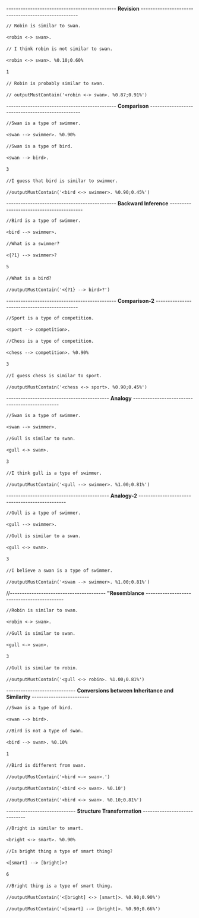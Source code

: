 ---------------------------------------------- **Revision** ----------------------------------------------------

`// Robin is similar to swan.`
<br/>
<br/>
`<robin <-> swan>.  `
<br/>
<br/>
`// I think robin is not similar to swan.`
<br/>
<br/>
`<robin <-> swan>. %0.10;0.60% `
<br/>
<br/>
`1`
<br/>
<br/>
`// Robin is probably similar to swan. `
<br/>
<br/>
`// outputMustContain('<robin <-> swan>. %0.87;0.91%')`

---------------------------------------------- **Comparison** -------------------------------------------------

`//Swan is a type of swimmer.`
<br/>
<br/>
`<swan --> swimmer>. %0.90% `
<br/>
<br/>
`//Swan is a type of bird. `
<br/>
<br/>
`<swan --> bird>.  `
<br/>
<br/>
`3`
<br/>
<br/>
`//I guess that bird is similar to swimmer.`
<br/>
<br/>
`//outputMustContain('<bird <-> swimmer>. %0.90;0.45%')`

---------------------------------------------- **Backward Inference** -----------------------------------------

`//Bird is a type of swimmer.`
<br/>
<br/>
`<bird --> swimmer>.  `
<br/>
<br/>
`//What is a swimmer?`
<br/>
<br/>
`<{?1} --> swimmer>?   `
<br/>
<br/>
`5`
<br/>
<br/>
`//What is a bird?`
<br/>
<br/>
`//outputMustContain('<{?1} --> bird>?')`

---------------------------------------------- **Comparison-2** ---------------------------------------------

`//Sport is a type of competition. `
<br/>
<br/>
`<sport --> competition>. `
<br/>
<br/>
`//Chess is a type of competition. `
<br/>
<br/>
`<chess --> competition>. %0.90% `
<br/>
<br/>
`3`
<br/>
<br/>
`//I guess chess is similar to sport.`
<br/>
<br/>
`//outputMustContain('<chess <-> sport>. %0.90;0.45%')`

------------------------------------------- **Analogy** -----------------------------------------------

`//Swan is a type of swimmer. `
<br/>
<br/>
`<swan --> swimmer>. `
<br/>
<br/>
`//Gull is similar to swan. `
<br/>
<br/>
`<gull <-> swan>. `
<br/>
<br/>
`3`
<br/>
<br/>
`//I think gull is a type of swimmer.`
<br/>
<br/>
`//outputMustContain('<gull --> swimmer>. %1.00;0.81%')`

------------------------------------------- **Analogy-2** -----------------------------------------------

`//Gull is a type of swimmer. `
<br/>
<br/>
`<gull --> swimmer>. `
<br/>
<br/>
`//Gull is similar to a swan. `
<br/>
<br/>
`<gull <-> swan>.  `
<br/>
<br/>
`3`
<br/>
<br/>
`//I believe a swan is a type of swimmer. `
<br/>
<br/>
`//outputMustContain('<swan --> swimmer>. %1.00;0.81%')`

//---------------------------------------- **"Resemblance** -------------------------------------------

`//Robin is similar to swan. `
<br/>
<br/>
`<robin <-> swan>. `
<br/>
<br/>
`//Gull is similar to swan. `
<br/>
<br/>
`<gull <-> swan>. `
<br/>
<br/>
`3`
<br/>
<br/>
`//Gull is similar to robin.`
<br/>
<br/>
`//outputMustContain('<gull <-> robin>. %1.00;0.81%')`

----------------------------- **Conversions between Inheritance and Similarity** ------------------------

`//Swan is a type of bird. `
<br/>
<br/>
`<swan --> bird>. `
<br/>
<br/>
`//Bird is not a type of swan. `
<br/>
<br/>
`<bird --> swan>. %0.10% `
<br/>
<br/>
`1`
<br/>
<br/>
`//Bird is different from swan.  `
<br/>
<br/>
`//outputMustContain('<bird <-> swan>.')`
<br/>
<br/>
`//outputMustContain('<bird <-> swan>. %0.10')`
<br/>
<br/>
`//outputMustContain('<bird <-> swan>. %0.10;0.81%')`

----------------------------- **Structure Transformation** -----------------------------

`//Bright is similar to smart. `
<br/>
<br/>
`<bright <-> smart>. %0.90% `
<br/>
<br/>
`//Is bright thing a type of smart thing?`
<br/>
<br/>
`<[smart] --> [bright]>?`
<br/>
<br/>
`6`
<br/>
<br/>
`//Bright thing is a type of smart thing. `
<br/>
<br/>
`//outputMustContain('<[bright] <-> [smart]>. %0.90;0.90%')`
<br/>
<br/>
`//outputMustContain('<[smart] --> [bright]>. %0.90;0.66%')`
